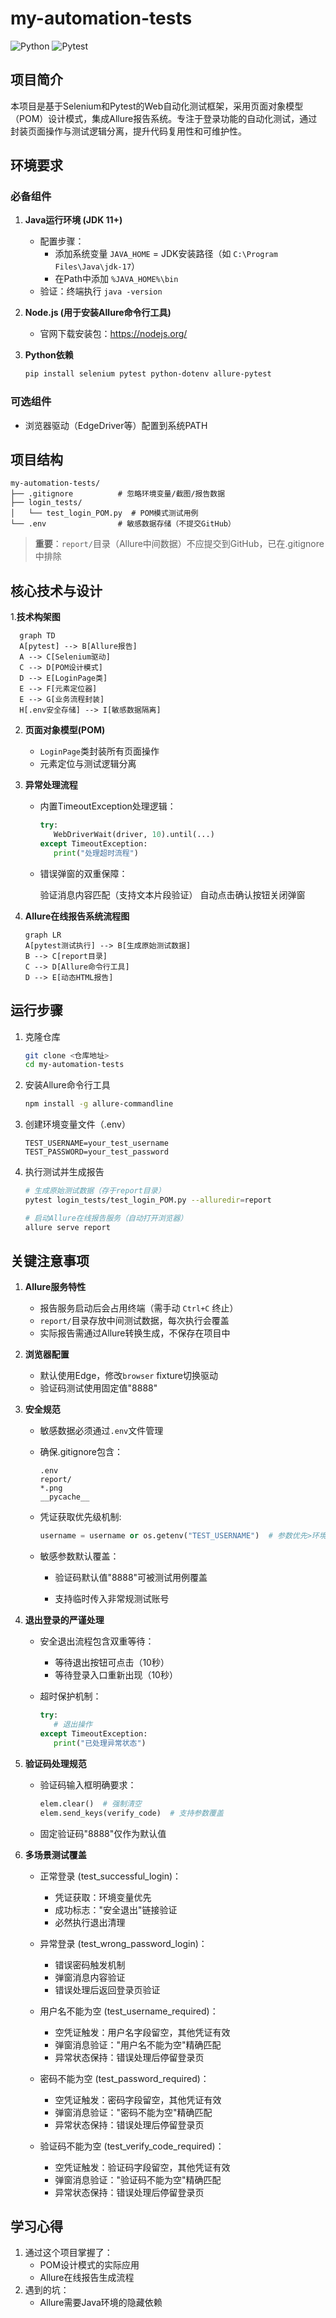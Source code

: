 # my-automation-tests
![Python](https://img.shields.io/badge/Python-3.10-blue)
![Pytest](https://img.shields.io/badge/tested%20with-pytest-green)


## 项目简介
本项目是基于Selenium和Pytest的Web自动化测试框架，采用页面对象模型（POM）设计模式，集成Allure报告系统。专注于登录功能的自动化测试，通过封装页面操作与测试逻辑分离，提升代码复用性和可维护性。

## 环境要求
### 必备组件
1. **Java运行环境 (JDK 11+)**
   - 配置步骤：
     - 添加系统变量 `JAVA_HOME` = JDK安装路径（如 `C:\Program Files\Java\jdk-17`）
     - 在Path中添加 `%JAVA_HOME%\bin`
   - 验证：终端执行 `java -version`

2. **Node.js (用于安装Allure命令行工具)**
   - 官网下载安装包：https://nodejs.org/

3. **Python依赖**
   ```bash
   pip install selenium pytest python-dotenv allure-pytest
   ```

### 可选组件
- 浏览器驱动（EdgeDriver等）配置到系统PATH

## 项目结构
```
my-automation-tests/
├── .gitignore          # 忽略环境变量/截图/报告数据
├── login_tests/
│   └── test_login_POM.py  # POM模式测试用例
└── .env                # 敏感数据存储（不提交GitHub）
```

> **重要**：`report/`目录（Allure中间数据）不应提交到GitHub，已在.gitignore中排除

## 核心技术与设计
 1.**技术构架图**
 ```mermaid
   graph TD
   A[pytest] --> B[Allure报告]
   A --> C[Selenium驱动]
   C --> D[POM设计模式]
   D --> E[LoginPage类]
   E --> F[元素定位器]
   E --> G[业务流程封装]
   H[.env安全存储] --> I[敏感数据隔离]
   ```

2. **页面对象模型(POM)**
      - `LoginPage`类封装所有页面操作
      - 元素定位与测试逻辑分离

3. **异常处理流程**

   - 内置TimeoutException处理逻辑：
      ```python
      try:
         WebDriverWait(driver, 10).until(...)
      except TimeoutException:
         print("处理超时流程")
      ```

   - 错误弹窗的双重保障：

      验证消息内容匹配（支持文本片段验证）
      自动点击确认按钮关闭弹窗

4. **Allure在线报告系统流程图**
   ```mermaid
   graph LR
   A[pytest测试执行] --> B[生成原始测试数据]
   B --> C[report目录]
   C --> D[Allure命令行工具]
   D --> E[动态HTML报告]
   ```

## 运行步骤

1. 克隆仓库
   ```bash
   git clone <仓库地址>
   cd my-automation-tests
   ```

2. 安装Allure命令行工具
   ```bash
   npm install -g allure-commandline
   ```

3. 创建环境变量文件（.env）
   ```env
   TEST_USERNAME=your_test_username
   TEST_PASSWORD=your_test_password
   ```

4. 执行测试并生成报告
   ```bash
   # 生成原始测试数据（存于report目录）
   pytest login_tests/test_login_POM.py --alluredir=report
   
   # 启动Allure在线报告服务（自动打开浏览器）
   allure serve report
   ```

## 关键注意事项
1. **Allure服务特性**
   - 报告服务启动后会占用终端（需手动 `Ctrl+C` 终止）
   - `report/`目录存放中间测试数据，每次执行会覆盖
   - 实际报告需通过Allure转换生成，不保存在项目中

2. **浏览器配置**
   - 默认使用Edge，修改`browser` fixture切换驱动
   - 验证码测试使用固定值"8888"

3. **安全规范**
   - 敏感数据必须通过`.env`文件管理
   - 确保.gitignore包含：
     ```
     .env
     report/
     *.png
     __pycache__
     ```
   - 凭证获取优先级机制:
      ```python
      username = username or os.getenv("TEST_USERNAME")  # 参数优先>环境变量
      ```
   - 敏感参数默认覆盖：

      - 验证码默认值"8888"可被测试用例覆盖

      - 支持临时传入非常规测试账号

4. **退出登录的严谨处理**

   - 安全退出流程包含双重等待：
      - 等待退出按钮可点击（10秒）
      - 等待登录入口重新出现（10秒）
   - 超时保护机制：

      ```python
      try:
         # 退出操作
      except TimeoutException:
         print("已处理异常状态")
      ```
5. **验证码处理规范**

   - 验证码输入框明确要求：
      ```python
      elem.clear()  # 强制清空
      elem.send_keys(verify_code)  # 支持参数覆盖
      ```
   - 固定验证码"8888"仅作为默认值

6. **多场景测试覆盖**
   - 正常登录 (test_successful_login)：
      - 凭证获取：环境变量优先
      - 成功标志："安全退出"链接验证
      - 必然执行退出清理

   - 异常登录 (test_wrong_password_login)：
      - 错误密码触发机制
      - 弹窗消息内容验证
      - 错误处理后返回登录页验证

   - 用户名不能为空 (test_username_required)​​：
      - 空凭证触发：用户名字段留空，其他凭证有效
      - 弹窗消息验证："用户名不能为空"精确匹配
      - 异常状态保持：错误处理后停留登录页

   - 密码不能为空 (test_password_required)​​：
      - 空凭证触发：密码字段留空，其他凭证有效
      - 弹窗消息验证："密码不能为空"精确匹配
      - 异常状态保持：错误处理后停留登录页
   - ​验证码不能为空 (test_verify_code_required)​​：
      - 空凭证触发：验证码字段留空，其他凭证有效
      - 弹窗消息验证："验证码不能为空"精确匹配
      - 异常状态保持：错误处理后停留登录页

## 学习心得
1. 通过这个项目掌握了：
   - POM设计模式的实际应用
   - Allure在线报告生成流程
2. 遇到的坑：
   - Allure需要Java环境的隐藏依赖
